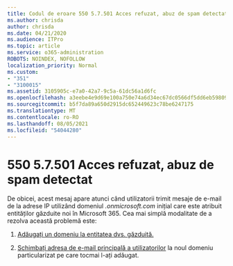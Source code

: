 ```yaml
---
title: Codul de eroare 550 5.7.501 Acces refuzat, abuz de spam detectat
ms.author: chrisda
author: chrisda
ms.date: 04/21/2020
ms.audience: ITPro
ms.topic: article
ms.service: o365-administration
ROBOTS: NOINDEX, NOFOLLOW
localization_priority: Normal
ms.custom:
- "351"
- "3100015"
ms.assetid: 3105905c-e7a0-42a7-9c5a-61dc56a1d6fc
ms.openlocfilehash: a3eebe4e9d69e100a750e74a6d34ec67dc0566df5dd6eb59809adb07ed8a682f
ms.sourcegitcommit: b5f7da89a650d2915dc652449623c78be6247175
ms.translationtype: MT
ms.contentlocale: ro-RO
ms.lasthandoff: 08/05/2021
ms.locfileid: "54044280"
---
```

# <a name="550-57501-access-denied-spam-abuse-detected"></a>550 5.7.501 Acces refuzat, abuz de spam detectat

De obicei, acest mesaj apare atunci când utilizatorii trimit mesaje de e-mail de la adrese IP utilizând domeniul *.onmicrosoft.com* inițial care este atribuit entităților găzduite noi în Microsoft 365. Cea mai simplă modalitate de a rezolva această problemă este:

1. [Adăugați un domeniu la entitatea dvs. găzduită.](https://docs.microsoft.com/microsoft-365/admin/setup/add-domain)

2. [Schimbați adresa de e-mail principală a utilizatorilor](https://docs.microsoft.com/microsoft-365/admin/add-users/change-a-user-name-and-email-address) la noul domeniu particularizat pe care tocmai l-ați adăugat.
